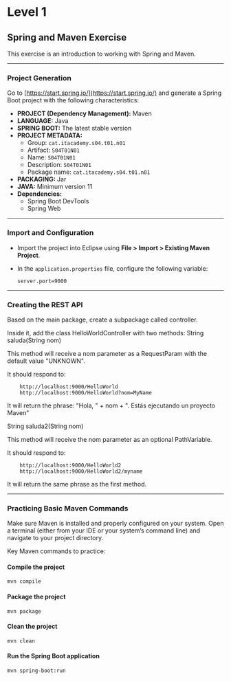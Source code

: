 # Level 1

## Spring and Maven Exercise

This exercise is an introduction to working with Spring and Maven.

---

### Project Generation

Go to [https://start.spring.io/](https://start.spring.io/) and generate a Spring Boot project with the following characteristics:

- **PROJECT (Dependency Management):** Maven  
- **LANGUAGE:** Java  
- **SPRING BOOT:** The latest stable version  
- **PROJECT METADATA:**  
  - Group: `cat.itacademy.s04.t01.n01`  
  - Artifact: `S04T01N01`  
  - Name: `S04T01N01`  
  - Description: `S04T01N01`  
  - Package name: `cat.itacademy.s04.t01.n01`  
- **PACKAGING:** Jar  
- **JAVA:** Minimum version 11  
- **Dependencies:**  
  - Spring Boot DevTools  
  - Spring Web  

---

### Import and Configuration

- Import the project into Eclipse using **File > Import > Existing Maven Project**.  
- In the `application.properties` file, configure the following variable:

  ```properties
  server.port=9000

---

### Creating the REST API

Based on the main package, create a subpackage called controller.

Inside it, add the class HelloWorldController with two methods:
String saluda(String nom)

  This method will receive a nom parameter as a RequestParam with the default value "UNKNOWN".

  It should respond to:

        http://localhost:9000/HelloWorld
        http://localhost:9000/HelloWorld?nom=MyName

  It will return the phrase:
    "Hola, " + nom + ". Estás ejecutando un proyecto Maven"

String saluda2(String nom)

  This method will receive the nom parameter as an optional PathVariable.

  It should respond to:

        http://localhost:9000/HelloWorld2
        http://localhost:9000/HelloWorld2/myname

  It will return the same phrase as the first method.

  ---

### Practicing Basic Maven Commands

Make sure Maven is installed and properly configured on your system. Open a terminal (either from your IDE or your system’s command line) and navigate to your project directory.

Key Maven commands to practice:

#### Compile the project
    mvn compile

#### Package the project
    mvn package

#### Clean the project
    mvn clean

#### Run the Spring Boot application
    mvn spring-boot:run



